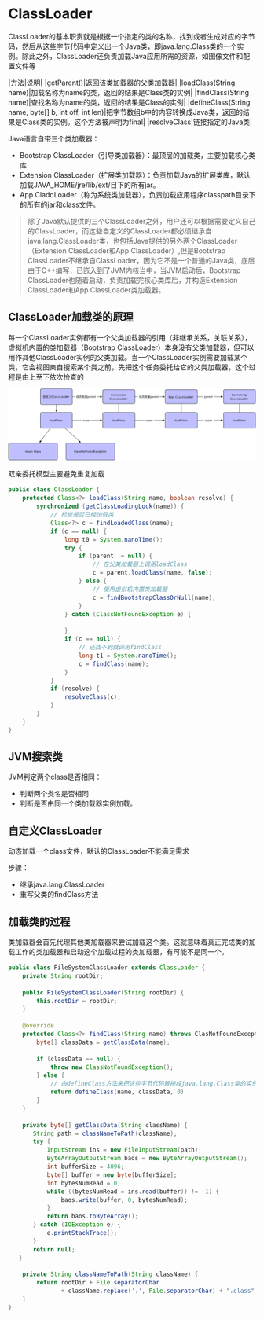 # ClassLoader

ClassLoader的基本职责就是根据一个指定的类的名称，找到或者生成对应的字节码，然后从这些字节代码中定义出一个Java类，即java.lang.Class类的一个实例。除此之外，ClassLoader还负责加载Java应用所需的资源，如图像文件和配置文件等

|方法|说明|
|getParent()|返回该类加载器的父类加载器|
|loadClass(String name)|加载名称为name的类，返回的结果是Class类的实例|
|findClass(String name)|查找名称为name的类，返回的结果是Class的实例|
|defineClass(String name, byte[] b, int off, int len)|把字节数组b中的内容转换成Java类，返回的结果是Class类的实例。这个方法被声明为final|
|resolveClass|链接指定的Java类|

Java语言自带三个类加载器：

- Bootstrap ClassLoader（引导类加载器）：最顶层的加载类，主要加载核心类库
- Extension ClassLoader（扩展类加载器）：负责加载Java的扩展类库，默认加载JAVA_HOME/jre/lib/ext/目下的所有jar。
- App CladdLoader（称为系统类加载器），负责加载应用程序classpath目录下的所有的jar和class文件。

> 除了Java默认提供的三个ClassLoader之外，用户还可以根据需要定义自己的ClassLoader，而这些自定义的ClassLoader都必须继承自java.lang.ClassLoader类，也包括Java提供的另外两个ClassLoader（Extension ClassLoader和App ClassLoader）,但是Bootstrap ClassLoader不继承自ClassLoader，因为它不是一个普通的Java类，底层由于C++编写，已嵌入到了JVM内核当中，当JVM启动后，Bootstrap ClassLoader也随着启动，负责加载完核心类库后，并构造Extension ClassLoader和App ClassLoader类加载器。

## ClassLoader加载类的原理

每一个ClassLoader实例都有一个父类加载器的引用（非继承关系，关联关系），虚拟机内置的类加载器（Bootstrap ClassLoader）本身没有父类加载器，但可以用作其他ClassLoader实例的父类加载。当一个ClassLoader实例需要加载某个类，它会视图亲自搜索某个类之前，先把这个任务委托给它的父类加载器，这个过程是由上至下依次检查的

![parents_delegation_model](../img/parents_delegation_model.png)

双亲委托模型主要避免重复加载

```java
public class ClassLoader {
    protected Class<?> loadClass(String name, boolean resolve) {
        synchronized (getClassLoadingLock(name)) {
            // 检查是否已经加载类
            Class<?> c = findLoadedClass(name);
            if (c == null) {
                long t0 = System.nanoTime();
                try {
                    if (parent != null) {
                        // 在父类加载器上调用loadClass
                        c = parent.loadClass(name, false);
                    } else {
                        // 使用虚拟机内置类加载器
                        c = findBootstrapClassOrNull(name);
                    }
                } catch (ClassNotFoundException e) {

                }
                if (c == null) {
                    // 还找不到就调用findClass
                    long t1 = System.nanoTime();
                    c = findClass(name);
                }
            }
            if (resolve) {
                resolveClass(c);
            }
        }
    }
}
```

## JVM搜索类

JVM判定两个class是否相同：

- 判断两个类名是否相同
- 判断是否由同一个类加载器实例加载。

## 自定义ClassLoader

动态加载一个class文件，默认的ClassLoader不能满足需求

步骤：

- 继承java.lang.ClassLoader
- 重写父类的findClass方法

## 加载类的过程

类加载器会首先代理其他类加载器来尝试加载这个类。这就意味着真正完成类的加载工作的类加载器和启动这个加载过程的类加载器，有可能不是同一个。

```java
public class FileSystemClassLoader extends ClassLoader {
    private String rootDir;

    public FileSystemClassLoader(String rootDir) {
        this.rootDir = rootDir;
    }

    @override
    protected Class<?> findClass(String name) throws ClasNotFoundException {
        byte[] classData = getClassData(name);

        if (classData == null) {
            throw new ClassNotFoundException();
        } else {
            // 由defineClass方法来把这些字节代码转换成java.lang.Class类的实例
            return defineClass(name, classData, 0)
        }
    }

    private byte[] getClassData(String className) {
       String path = classNameToPath(className);
       try {
           InputStream ins = new FileInputStream(path);
           ByteArrayOutputStream baos = new ByteArrayOutputStream();
           int bufferSize = 4096;
           byte[] buffer = new byte[bufferSize];
           int bytesNumRead = 0;
           while ((bytesNumRead = ins.read(buffer)) != -1) {
               baos.write(buffer, 0, bytesNumRead);
           }
           return baos.toByteArray();
       } catch (IOException e) {
           e.printStackTrace();
       }
       return null;
   }

    private String classNameToPath(String className) {
        return rootDir + File.separatorChar
               + className.replace('.', File.separatorChar) + ".class";
    }
}
```
